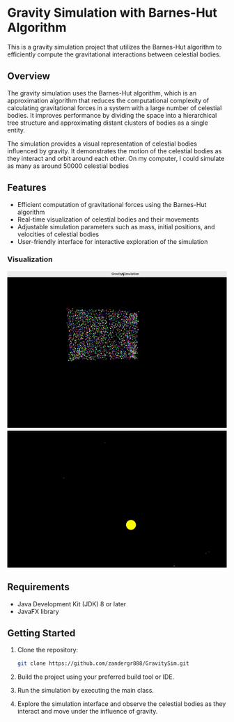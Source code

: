 # Gravity Simulation with Barnes-Hut Algorithm

This is a gravity simulation project that utilizes the Barnes-Hut algorithm to efficiently compute the gravitational interactions between celestial bodies.

## Overview

The gravity simulation uses the Barnes-Hut algorithm, which is an approximation algorithm that reduces the computational complexity of calculating gravitational forces in a system with a large number of celestial bodies. It improves performance by dividing the space into a hierarchical tree structure and approximating distant clusters of bodies as a single entity.

The simulation provides a visual representation of celestial bodies influenced by gravity. It demonstrates the motion of the celestial bodies as they interact and orbit around each other. On my computer, I could simulate as many as around 50000 celestial bodies

## Features

- Efficient computation of gravitational forces using the Barnes-Hut algorithm
- Real-time visualization of celestial bodies and their movements
- Adjustable simulation parameters such as mass, initial positions, and velocities of celestial bodies
- User-friendly interface for interactive exploration of the simulation


### Visualization
![](
https://github.com/zandergr888/GravitySim/blob/master/grav3000gif.gif
)
![](
https://github.com/zandergr888/GravitySim/blob/master/gifSolar.gif
)

## Requirements

- Java Development Kit (JDK) 8 or later
- JavaFX library

## Getting Started

1. Clone the repository:

   ```bash
   git clone https://github.com/zandergr888/GravitySim.git


2. Build the project using your preferred build tool or IDE.

3. Run the simulation by executing the main class.

4. Explore the simulation interface and observe the celestial bodies as they interact and move under the influence of gravity.